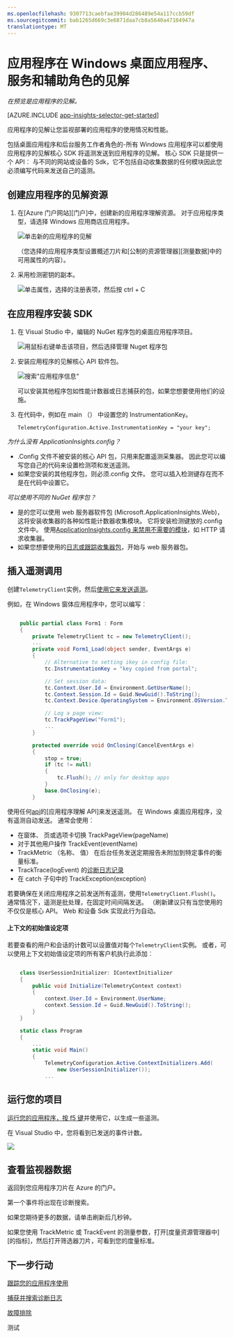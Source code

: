 ```yaml
---
ms.openlocfilehash: 9307713caebfae39904d286489e54a117ccb59df
ms.sourcegitcommit: bab1265d669c3e6871daa7cb8a5640a47104947a
translationtype: MT
---
```

<properties 
    pageTitle="应用程序的见解为 Windows 桌面应用程序和服务" 
    description="分析使用情况和性能的 Windows 桌面应用程序与应用程序的见解。" 
    services="application-insights" 
    documentationCenter="windows"
    authors="alancameronwills" 
    manager="douge"/>

<tags 
    ms.service="application-insights" 
    ms.workload="tbd" 
    ms.tgt_pltfrm="ibiza" 
    ms.devlang="na" 
    ms.topic="article" 
    ms.date="08/19/2015" 
    ms.author="awills"/>

# 应用程序在 Windows 桌面应用程序、 服务和辅助角色的见解

*在预览是应用程序的见解。*

[AZURE.INCLUDE [app-insights-selector-get-started](../../includes/app-insights-selector-get-started.md)]

应用程序的见解让您监视部署的应用程序的使用情况和性能。

包括桌面应用程序和后台服务工作者角色的-所有 Windows 应用程序可以都使用应用程序的见解核心 SDK 将遥测发送到应用程序的见解。 核心 SDK 只是提供一个 API︰ 与不同的网站或设备的 Sdk，它不包括自动收集数据的任何模块因此您必须编写代码来发送自己的遥测。


## <a name="add"></a> 创建应用程序的见解资源


1.  在[Azure 门户网站][门户]中，创建新的应用程序理解资源。 对于应用程序类型，请选择 Windows 应用商店应用程序。 

    ![单击新的应用程序的见解](./media/app-insights-windows-desktop/01-new.png)

    （您选择的应用程序类型设置概述刀片和[公制的资源管理器][测量数据]中的可用属性的内容）。

2.  采用检测密钥的副本。

    ![单击属性，选择的注册表项，然后按 ctrl + C](./media/app-insights-windows-desktop/02-props.png)

## <a name="sdk"></a>在应用程序安装 SDK


1. 在 Visual Studio 中，编辑的 NuGet 程序包的桌面应用程序项目。

    ![用鼠标右键单击该项目，然后选择管理 Nuget 程序包](./media/app-insights-windows-desktop/03-nuget.png)

2. 安装应用程序的见解核心 API 软件包。

    ![搜索"应用程序信息"](./media/app-insights-windows-desktop/04-core-nuget.png)

    可以安装其他程序包如性能计数器或日志捕获的包，如果您想要使用他们的设施。

3. 在代码中，例如在 main （） 中设置您的 InstrumentationKey。 

    `TelemetryConfiguration.Active.InstrumentationKey = "your key";`

*为什么没有 ApplicationInsights.config？*

* .Config 文件不被安装的核心 API 包，只用来配置遥测采集器。 因此您可以编写您自己的代码来设置检测项和发送遥测。
* 如果您安装的其他程序包，则必须.config 文件。 您可以插入检测键存在而不是在代码中设置它。

*可以使用不同的 NuGet 程序包？*

* 是的您可以使用 web 服务器软件包 (Microsoft.ApplicationInsights.Web)，这将安装收集器的各种如性能计数器收集模块。 它将安装检测键放的.config 文件中。 使用[ApplicationInsights.config 来禁用不需要的模块](app-insights-configuration-with-applicationinsights-config.md)，如 HTTP 请求收集器。 
* 如果您想要使用的[日志或跟踪收集器包](app-insights-asp-net-trace-logs.md)，开始与 web 服务器包。 

## <a name="telemetry"></a>插入遥测调用

创建`TelemetryClient`实例，然后[使用它来发送遥测][api]。


例如，在 Windows 窗体应用程序中，您可以编写︰

```C#

    public partial class Form1 : Form
    {
        private TelemetryClient tc = new TelemetryClient();
        ...
        private void Form1_Load(object sender, EventArgs e)
        {
            // Alternative to setting ikey in config file:
            tc.InstrumentationKey = "key copied from portal";

            // Set session data:
            tc.Context.User.Id = Environment.GetUserName();
            tc.Context.Session.Id = Guid.NewGuid().ToString();
            tc.Context.Device.OperatingSystem = Environment.OSVersion.ToString();

            // Log a page view:
            tc.TrackPageView("Form1");
            ...
        }

        protected override void OnClosing(CancelEventArgs e)
        {
            stop = true;
            if (tc != null)
            {
                tc.Flush(); // only for desktop apps
            }
            base.OnClosing(e);
        }

```

使用任何[api]的[应用程序理解 API]来发送遥测。 在 Windows 桌面应用程序，没有遥测自动发送。 通常会使用︰

* 在窗体、 页或选项卡切换 TrackPageView(pageName)
* 对于其他用户操作 TrackEvent(eventName)
* TrackMetric （名称、 值） 在后台任务发送定期报告未附加到特定事件的衡量标准。
* TrackTrace(logEvent) 的[诊断日志记录][诊断]
* 在 catch 子句中的 TrackException(exception)


若要确保在关闭应用程序之前发送所有遥测，使用`TelemetryClient.Flush()`。 通常情况下，遥测是批处理，在固定时间间隔发送。 （刷新建议只有当您使用的不仅仅是核心 API。 Web 和设备 Sdk 实现此行为自动。


#### 上下文的初始值设定项

若要查看的用户和会话的计数可以设置值对每个`TelemetryClient`实例。 或者，可以使用上下文初始值设定项的所有客户机执行此添加︰

```C#

    class UserSessionInitializer: IContextInitializer
    {
        public void Initialize(TelemetryContext context)
        {
            context.User.Id = Environment.UserName;
            context.Session.Id = Guid.NewGuid().ToString();
        }
    }

    static class Program
    {
        ...
        static void Main()
        {
            TelemetryConfiguration.Active.ContextInitializers.Add(
                new UserSessionInitializer());
            ...

```



## <a name="run"></a>运行您的项目

[运行您的应用程序，按 f5 键](http://msdn.microsoft.com/library/windows/apps/bg161304.aspx)并使用它，以生成一些遥测。 

在 Visual Studio 中，您将看到已发送的事件计数。

![](./media/app-insights-windows-desktop/appinsights-09eventcount.png)



## <a name="monitor"></a>查看监视器数据

返回到您应用程序刀片在 Azure 的门户。

第一个事件将出现在诊断搜索。 

如果您期待更多的数据，请单击刷新后几秒钟。

如果您使用 TrackMetric 或 TrackEvent 的测量参数，打开[度量资源管理器中][的指标]，然后打开筛选器刀片，可看到您的度量标准。



## <a name="usage"></a>下一步行动

[跟踪您的应用程序使用][knowUsers]

[捕获并搜索诊断日志][诊断]

[故障排除][通过]




<!--Link references-->

[诊断]: app-insights-diagnostic-search.md
[指标]: app-insights-metrics-explorer.md
[门户网站]: http://portal.azure.com/
[通过]: app-insights-troubleshoot-faq.md
[knowUsers]: app-insights-overview-usage.md
[api]: app-insights-api-custom-events-metrics.md
[CoreNuGet]: https://www.nuget.org/packages/Microsoft.ApplicationInsights
 
测试

